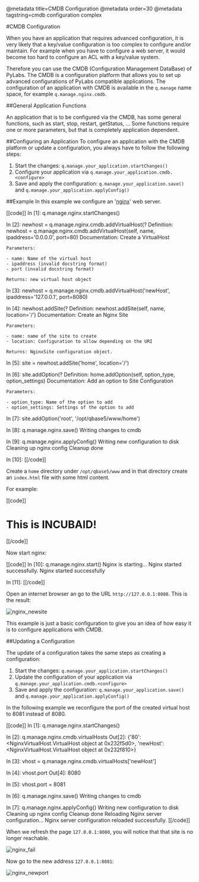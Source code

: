 @metadata title=CMDB Configuration
@metadata order=30
@metadata tagstring=cmdb configuration complex

[nginx]: http://wiki.nginx.org
[imgNginxNewsite]: images/images50/pylabs/nginx_newsite.png
[imgNginxFail]: images/images50/pylabs/nginx_fail.png
[imgNginxNewport]: images/images50/pylabs/nginx_newport.png


#CMDB Configuration

When you have an application that requires advanced configuration, it is very likely that a key/value configuration is too complex to configure and/or maintain. 
For example when you have to configure a web server, it would become too hard to configure an ACL with a key/value system.

Therefore you can use the CMDB (Configuration Management DataBase) of PyLabs. The CMDB is a configuration platform that allows you to set up advanced configurations of PyLabs compatible applications.
The configuration of an application with CMDB is available in the `q.manage` name space, for example `q.manage.nginx.cmdb`.


##General Application Functions

An application that is to be configured via the CMDB, has some general functions, such as start, stop, restart, getStatus, ... 
Some functions require one or more parameters, but that is completely application dependent.


##Configuring an Application
To configure an application with the CMDB platform or update a configuration, you always have to follow the following steps:

1. Start the changes: `q.manage.your_application.startChanges()`
2. Configure your application via `q.manage.your_application.cmdb.<configure>`
3. Save and apply the configuration: `q.manage.your_application.save()` and `q.manage.your_application.applyConfig()`


##Example
In this example we configure an '[nginx][]' web server.

[[code]]
In [1]: q.manage.nginx.startChanges()

In [2]: newhost = q.manage.nginx.cmdb.addVirtualHost(?
Definition: newhost = q.manage.nginx.cmdb.addVirtualHost(self, name, ipaddress='0.0.0.0', port=80)
Documentation:
    Create a VirtualHost
    
    
    Parameters:
    
    - name: Name of the virtual host
    - ipaddress (invalid docstring format)
    - port (invalid docstring format)
    
    Returns: new virtual host object


In [3]: newhost = q.manage.nginx.cmdb.addVirtualHost('newHost', ipaddress='127.0.0.1', port=8080)

In [4]: newhost.addSite(?
Definition: newhost.addSite(self, name, location='/')
Documentation:
    Create an Nginx Site
    
    
    Parameters:
    
    - name: name of the site to create
    - location: Configuration to allow depending on the URI
    
    Returns: NginxSite configuration object.


In [5]: site = newhost.addSite('home', location='/')

In [6]: site.addOption(?
Definition: home.addOption(self, option_type, option_settings)
Documentation:
    Add an option to Site Configuration
    
    
    Parameters:
    
    - option_type: Name of the option to add
    - option_settings: Settings of the option to add


In [7]: site.addOption('root', '/opt/qbase5/www/home')

In [8]: q.manage.nginx.save()
 Writing changes to cmdb

In [9]: q.manage.nginx.applyConfig()
 Writing new configuration to disk
 Cleaning up nginx config
 Cleanup done

In [10]: 
[[/code]]

Create a `home` directory under `/opt/qbase5/www` and in that directory create an `index.html` file with some html content.

For example:

[[code]]
<html>
    <h1>This is INCUBAID!</h1>
</html>
[[/code]]

Now start nginx:

[[code]]
In [10]: q.manage.nginx.start()
 Nginx is starting...
 Nginx started successfully.
 Nginx started successfully

In [11]:
[[/code]]

Open an internet browser an go to the URL `http://127.0.0.1:8080`. This is the result:

![nginx_newsite][imgNginxNewsite]

This example is just a basic configuration to give you an idea of how easy it is to configure applications with CMDB.


##Updating a Configuration

The update of a configuration takes the same steps as creating a configuration:

1. Start the changes: `q.manage.your_application.startChanges()`
2. Update the configuration of your application via `q.manage.your_application.cmdb.<configure>`
3. Save and apply the configuration: `q.manage.your_application.save()` and `q.manage.your_application.applyConfig()`

In the following example we reconfigure the port of the created virtual host to 8081 instead of 8080.

[[code]]
In [1]: q.manage.nginx.startChanges()

In [2]: q.manage.nginx.cmdb.virtualHosts
Out[2]: 
{'80': <NginxVirtualHost.VirtualHost object at 0x232f5d0>,
 'newHost': <NginxVirtualHost.VirtualHost object at 0x232f810>}

In [3]: vhost = q.manage.nginx.cmdb.virtualHosts['newHost']

In [4]: vhost.port
Out[4]: 8080

In [5]: vhost.port = 8081

In [6]: q.manage.nginx.save()
 Writing changes to cmdb

In [7]: q.manage.nginx.applyConfig()
 Writing new configuration to disk
 Cleaning up nginx config
 Cleanup done
 Reloading Nginx server configuration...
 Nginx server configuration reloaded successfully.
[[/code]]

When we refresh the page `127.0.0.1:8080`, you will notice that that site is no longer reachable.

![nginx_fail][imgNginxFail]

Now go to the new address `127.0.0.1:8081`:

![nginx_newport][imgNginxNewport]

